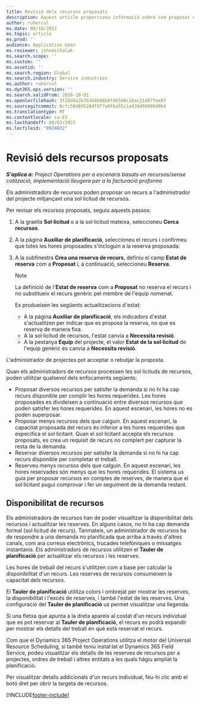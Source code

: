 ```yaml
---
title: Revisió dels recursos proposats
description: Aquest article proporciona informació sobre com proposar els recursos del projecte.
author: ruhercul
ms.date: 08/18/2021
ms.topic: article
ms.prod: ''
audience: Application User
ms.reviewer: johnmichalak
ms.search.scope: ''
ms.custom: ''
ms.assetid: ''
ms.search.region: Global
ms.search.industry: Service industries
ms.author: ruhercul
ms.dyn365.ops.version: ''
ms.search.validFrom: 2020-10-01
ms.openlocfilehash: 3f20dda2b7b384608b8f4b548c18ac21d07fee07
ms.sourcegitcommit: 6cfc50d89528df977a8f6a55c1ad39d99800d9b4
ms.translationtype: MT
ms.contentlocale: ca-ES
ms.lasthandoff: 06/03/2022
ms.locfileid: "8924832"
---
```

# <a name="review-proposed-resources"></a>Revisió dels recursos proposats

_**S'aplica a:** Project Operations per a escenaris basats en recursos/sense cotització, implementació lleugera per a la facturació proforma_

Els administradors de recursos poden proposar un recurs a l'administrador del projecte mitjançant una sol·licitud de recursos.

Per revisar els recursos proposats, seguiu aquests passos:

1. A la graella **Sol·licitud** o a la sol·licitud mateixa, seleccioneu **Cerca recursos**.
2. A la pàgina **Auxiliar de planificació**, seleccioneu el recurs i confirmeu que totes les hores proposades s'incloguin a la reserva proposada.
3. A la subfinestra **Crea una reserva de recurs**, definiu el camp **Estat de reserva** com a **Proposat** i, a continuació, seleccioneu **Reserva**.

    > [!NOTE]
    > La definició de l'**Estat de reserva** com a **Proposat** no reserva el recurs i no substitueix el recurs genèric pel membre de l'equip nomenat.

    Es produeixen les següents actualitzacions d'estat:

    - A la pàgina **Auxiliar de planificació**, els indicadors d'estat s'actualitzen per indicar que es proposa la reserva, no que es reserva de manera fixa.
    - A la sol·licitud de recursos, l'estat canvia a **Necessita revisió**.
    - A la pestanya **Equip** del projecte, el valor **Estat de la sol·licitud** de l'equip genèric es canvia a **Necessita revisió**.

L'administrador de projectes pot acceptar o rebutjar la proposta.

Quan els administradors de recursos processen les sol·licituds de recursos, poden utilitzar qualsevol dels enfocaments següents:

- Proposar diversos recursos per satisfer la demanda si no hi ha cap recurs disponible per complir les hores requerides. Les hores proposades es divideixen a continuació entre diversos recursos que poden satisfer les hores requerides. En aquest escenari, les hores no es poden superposar.
- Proposar menys recursos dels que calguin. En aquest escenari, la capacitat proposada del recurs és inferior a les hores requerides que especifica el sol·licitant. Quan el sol·licitant accepta els recursos proposats, es crea un requisit de recurs no complert per capturar la resta de la demanda.
- Reservar diversos recursos per satisfer la demanda si no hi ha cap recurs disponible per completar el treball.
- Reserveu menys recursos dels que calguin. En aquest escenari, les hores reservades són menys que les hores requerides. El sistema us guia per proposar recursos en comptes de reserves, de manera que el sol·licitant pugui comprovar i fer un seguiment de la demanda restant.

## <a name="resource-availability"></a>Disponibilitat de recursos

Els administradors de recursos han de poder visualitzar la disponibilitat dels recursos i actualitzar les reserves. En alguns casos, no hi ha cap demanda formal (sol·licitud de recurs). Tanmateix, un administrador de recursos ha de respondre a una demanda no planificada que arriba a través d'altres canals, com ara correus electrònics, trucades telefòniques o missatges instantanis. Els administradors de recursos utilitzen el **Tauler de planificació** per actualitzar els recursos i les reserves.

Les hores de treball del recurs s'utilitzen com a base per calcular la disponibilitat d'un recurs. Les reserves de recursos consumeixen la capacitat dels recursos.

El **Tauler de planificació** utilitza colors i ombrejat per mostrar les reserves, la disponibilitat i l'excés de reserves, i també l'estat de les reserves. Una configuració del **Tauler de planificació** us permet visualitzar una llegenda.

Si una fletxa que apunta a la dreta apareix al costat d'un recurs individual que es pot reservar al **Tauler de planificació**, el recurs es podrà expandir per mostrar els detalls del treball en què està reservat el recurs.

Com que el Dynamics 365 Project Operations utilitza el motor del Universal Resource Scheduling, si també teniu instal·lat el Dynamics 365 Field Service, podeu visualitzar els detalls de les reserves de recursos per a projectes, ordres de treball i altres entitats a les quals hàgiu ampliat la planificació.

Per visualitzar detalls addicionals d'un recurs individual, feu-hi clic amb el botó dret per obrir la targeta de recursos.



[!INCLUDE[footer-include](../includes/footer-banner.md)]
